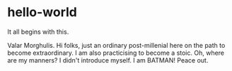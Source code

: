 # hello-world
It all begins with this.

Valar Morghulis.
Hi folks, just an ordinary post-millenial here on the path to become extraordinary.
I am also practicising to become a stoic.
Oh, where are my manners? I didn't introduce myself.
I am BATMAN!
Peace out.
